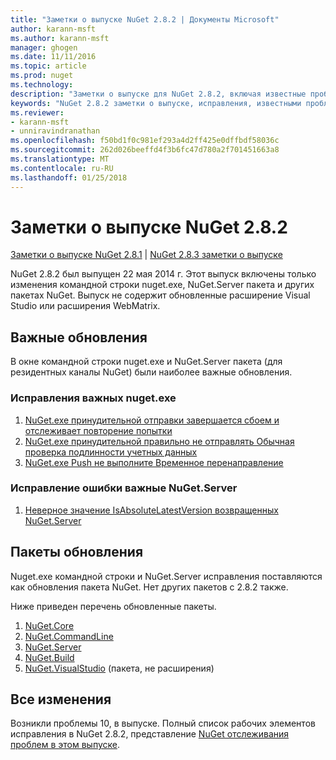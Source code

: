 ```yaml
---
title: "Заметки о выпуске NuGet 2.8.2 | Документы Microsoft"
author: karann-msft
ms.author: karann-msft
manager: ghogen
ms.date: 11/11/2016
ms.topic: article
ms.prod: nuget
ms.technology: 
description: "Заметки о выпуске для NuGet 2.8.2, включая известные проблемы, исправленные ошибки, добавленные функции и DCR."
keywords: "NuGet 2.8.2 заметки о выпуске, исправления, известными проблемами, добавлены функции, DCR"
ms.reviewer:
- karann-msft
- unniravindranathan
ms.openlocfilehash: f50bd1f0c981ef293a4d2ff425e0dffbdf58036c
ms.sourcegitcommit: 262d026beeffd4f3b6fc47d780a2f701451663a8
ms.translationtype: MT
ms.contentlocale: ru-RU
ms.lasthandoff: 01/25/2018
---
```

# <a name="nuget-282-release-notes"></a>Заметки о выпуске NuGet 2.8.2

[Заметки о выпуске NuGet 2.8.1](../release-notes/nuget-2.8.1.md) | [NuGet 2.8.3 заметки о выпуске](../release-notes/nuget-2.8.3.md)

NuGet 2.8.2 был выпущен 22 мая 2014 г.  Этот выпуск включены только изменения командной строки nuget.exe, NuGet.Server пакета и других пакетах NuGet.  Выпуск не содержит обновленные расширение Visual Studio или расширения WebMatrix.

## <a name="notable-updates"></a>Важные обновления

В окне командной строки nuget.exe и NuGet.Server пакета (для резидентных каналы NuGet) были наиболее важные обновления.

### <a name="important-nugetexe-bug-fixes"></a>Исправления важных nuget.exe

1. [NuGet.exe принудительной отправки завершается сбоем и отслеживает повторение попытки](https://nuget.codeplex.com/workitem/4000)
1. [NuGet.exe принудительной правильно не отправлять Обычная проверка подлинности учетных данных](https://nuget.codeplex.com/workitem/4109)
1. [NuGet.exe Push не выполните Временное перенаправление](https://nuget.codeplex.com/workitem/4050)

### <a name="important-nugetserver-bug-fix"></a>Исправление ошибки важные NuGet.Server

1. [Неверное значение IsAbsoluteLatestVersion возвращенных NuGet.Server](https://nuget.codeplex.com/workitem/4147)

## <a name="packages-updated"></a>Пакеты обновления

Nuget.exe командной строки и NuGet.Server исправления поставляются как обновления пакета NuGet.  Нет других пакетов с 2.8.2 также.

Ниже приведен перечень обновленные пакеты.

1. [NuGet.Core](https://www.nuget.org/packages/NuGet.Core/)
1. [NuGet.CommandLine](https://www.nuget.org/packages/NuGet.CommandLine/)
1. [NuGet.Server](https://www.nuget.org/packages/NuGet.Server/)
1. [NuGet.Build](https://www.nuget.org/packages/NuGet.Build/)
1. [NuGet.VisualStudio](https://www.nuget.org/packages/NuGet.VisualStudio/) (пакета, не расширения)

## <a name="all-changes"></a>Все изменения
Возникли проблемы 10, в выпуске. Полный список рабочих элементов исправления в NuGet 2.8.2, представление [NuGet отслеживания проблем в этом выпуске](https://nuget.codeplex.com/workitem/list/advanced?keyword=&status=All&type=All&priority=All&release=NuGet%202.8.2&assignedTo=All&component=All&sortField=LastUpdatedDate&sortDirection=Descending&page=0&reasonClosed=All).
